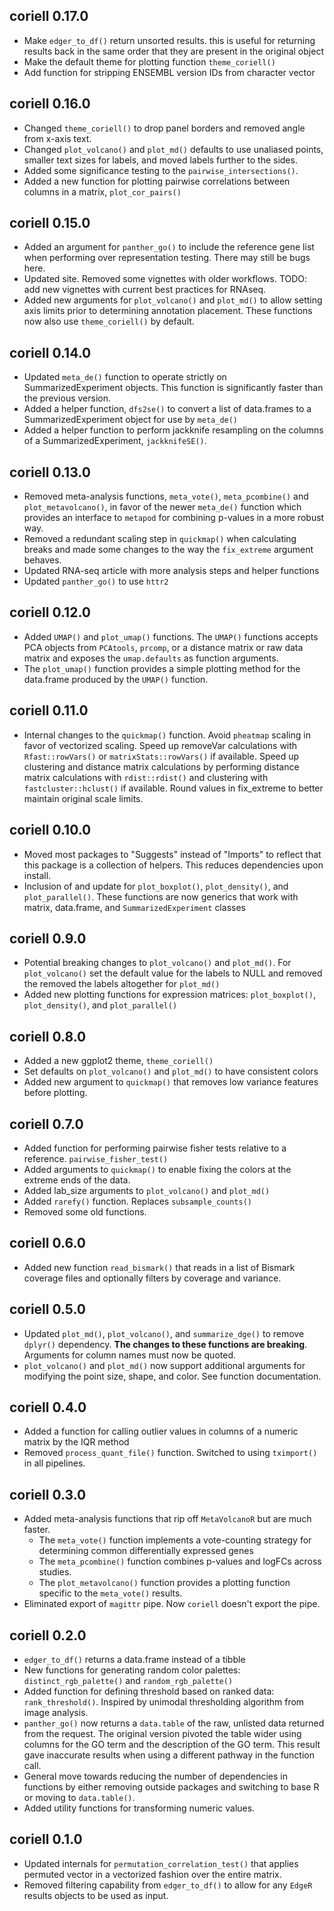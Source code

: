 ## coriell 0.17.0

- Make `edger_to_df()` return unsorted results. this is useful for returning 
results back in the same order that they are present in the original object
- Make the default theme for plotting function `theme_coriell()`
- Add function for stripping ENSEMBL version IDs from character vector

## coriell 0.16.0

- Changed `theme_coriell()` to drop panel borders and removed angle from x-axis 
text. 
- Changed `plot_volcano()` and `plot_md()` defaults to use unaliased points, 
smaller text sizes for labels, and moved labels further to the sides. 
- Added some significance testing to the `pairwise_intersections()`. 
- Added a new function for plotting pairwise correlations between columns in a 
matrix, `plot_cor_pairs()`

## coriell 0.15.0

- Added an argument for `panther_go()` to include the reference gene list when performing over representation testing. There may still be 
bugs here.
- Updated site. Removed some vignettes with older workflows. TODO: add
new vignettes with current best practices for RNAseq.
- Added new arguments for `plot_volcano()` and `plot_md()` to allow setting axis
limits prior to determining annotation placement. These functions now also use
`theme_coriell()` by default.

## coriell 0.14.0

- Updated `meta_de()` function to operate strictly on SummarizedExperiment objects. This function is significantly faster than the previous version.
- Added a helper function, `dfs2se()` to convert a list of data.frames to a SummarizedExperiment object for use by `meta_de()`
- Added a helper function to perform jackknife resampling on the columns of a SummarizedExperiment, `jackknifeSE()`.

## coriell 0.13.0

- Removed meta-analysis functions, `meta_vote()`, `meta_pcombine()` and 
`plot_metavolcano()`, in favor of the newer `meta_de()` function which
provides an interface to `metapod` for combining p-values in a more robust way.
- Removed a redundant scaling step in `quickmap()` when calculating breaks and
made some changes to the way the `fix_extreme` argument behaves.
- Updated RNA-seq article with more analysis steps and helper functions
- Updated `panther_go()` to use `httr2`

## coriell 0.12.0

- Added `UMAP()` and `plot_umap()` functions. The `UMAP()` functions accepts 
PCA objects from `PCAtools`, `prcomp`, or a distance matrix or raw data matrix
and exposes the `umap.defaults` as function arguments. 
- The `plot_umap()` function provides a simple plotting method for the 
data.frame produced by the `UMAP()` function.

## coriell 0.11.0

- Internal changes to the `quickmap()` function. Avoid `pheatmap` scaling in 
favor of vectorized scaling. Speed up removeVar calculations with 
`Rfast::rowVars()` or `matrixStats::rowVars()` if available. Speed up 
clustering and distance matrix calculations by performing distance matrix
calculations with `rdist::rdist()` and clustering with `fastcluster::hclust()` 
if available. Round values in fix_extreme to better maintain original scale
limits.

## coriell 0.10.0

- Moved most packages to "Suggests" instead of "Imports" to reflect that this
package is a collection of helpers. This reduces dependencies upon install.
- Inclusion of and update for `plot_boxplot()`, `plot_density()`, and 
`plot_parallel()`. These functions are now generics that work with matrix, 
data.frame, and `SummarizedExperiment` classes

## coriell 0.9.0

- Potential breaking changes to `plot_volcano()` and `plot_md()`. For 
`plot_volcano()` set the default value for the labels to NULL and removed the
removed the labels altogether for `plot_md()`
- Added new plotting functions for expression matrices: `plot_boxplot()`, 
`plot_density()`, and `plot_parallel()`

## coriell 0.8.0

- Added a new ggplot2 theme, `theme_coriell()`
- Set defaults on `plot_volcano()` and `plot_md()` to have consistent colors
- Added new argument to `quickmap()` that removes low variance features before
plotting.

## coriell 0.7.0

- Added function for performing pairwise fisher tests relative to a reference. 
`pairwise_fisher_test()`
- Added arguments to `quickmap()` to enable fixing the colors at the extreme ends
of the data.
- Added lab_size arguments to `plot_volcano()` and `plot_md()`
- Added `rarefy()` function. Replaces `subsample_counts()`
- Removed some old functions.

## coriell 0.6.0

- Added new function `read_bismark()` that reads in a list of Bismark coverage files
and optionally filters by coverage and variance.

## coriell 0.5.0

- Updated `plot_md()`, `plot_volcano()`, and `summarize_dge()` to remove `dplyr()` 
dependency. 
**The changes to these functions are breaking**. Arguments for column names must now be quoted.
- `plot_volcano()` and `plot_md()` now support additional arguments for modifying the point
size, shape, and color. See function documentation.

## coriell 0.4.0

- Added a function for calling outlier values in columns of a numeric matrix by 
the IQR method
- Removed `process_quant_file()` function. Switched to using `tximport()` in all 
pipelines.

## coriell 0.3.0

- Added meta-analysis functions that rip off `MetaVolcanoR` but are much faster. 
  - The `meta_vote()` function implements a vote-counting strategy for determining 
  common differentially expressed genes
  - The `meta_pcombine()` function combines p-values and logFCs across studies.
  - The `plot_metavolcano()` function provides a plotting function specific to the 
  `meta_vote()` results.
- Eliminated export of `magittr` pipe. Now `coriell` doesn't export the pipe.

## coriell 0.2.0

- `edger_to_df()` returns a data.frame instead of a tibble
- New functions for generating random color palettes: `distinct_rgb_palette()`
and `random_rgb_palette()`
- Added function for defining threshold based on ranked data: `rank_threshold()`. 
Inspired by unimodal thresholding algorithm from image analysis.
- `panther_go()` now returns a `data.table` of the raw, unlisted data returned from 
the request. The original version pivoted the table wider using columns for the
GO term and the description of the GO term. This result gave inaccurate results
when using a different pathway in the function call. 
- General move towards reducing the number of dependencies in functions by either
removing outside packages and switching to base R or moving to `data.table()`.
- Added utility functions for transforming numeric values.

## coriell 0.1.0

- Updated internals for `permutation_correlation_test()` that applies permuted 
vector in a vectorized fashion over the entire matrix. 
- Removed filtering capability from `edger_to_df()` to allow for any `EdgeR` 
results objects to be used as input.

